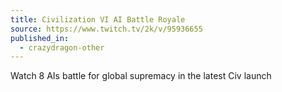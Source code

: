 ```yaml
---
title: Civilization VI AI Battle Royale
source: https://www.twitch.tv/2k/v/95936655
published_in:
  - crazydragon-other
---
```


Watch 8 AIs battle for global supremacy in the latest Civ launch
